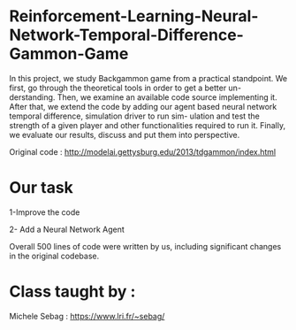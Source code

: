 # Reinforcement-Learning-Neural-Network-Temporal-Difference-Gammon-Game
In this project, we study Backgammon game from a practical standpoint. We first, go through the theoretical tools in order
to get a better un- derstanding. Then, we examine an available code source implementing it. After that, we extend the code 
by adding our agent based neural network temporal difference, simulation driver to run sim- ulation and test the strength of 
a given player and other functionalities required to run it. Finally, we evaluate our results, discuss and put them into 
perspective.

Original code :  http://modelai.gettysburg.edu/2013/tdgammon/index.html

# Our task 

1-Improve the code

2- Add a Neural Network Agent

Overall 500 lines of code were written by us, including significant changes in the original codebase.


# Class taught by : 
Michele Sebag : https://www.lri.fr/~sebag/
